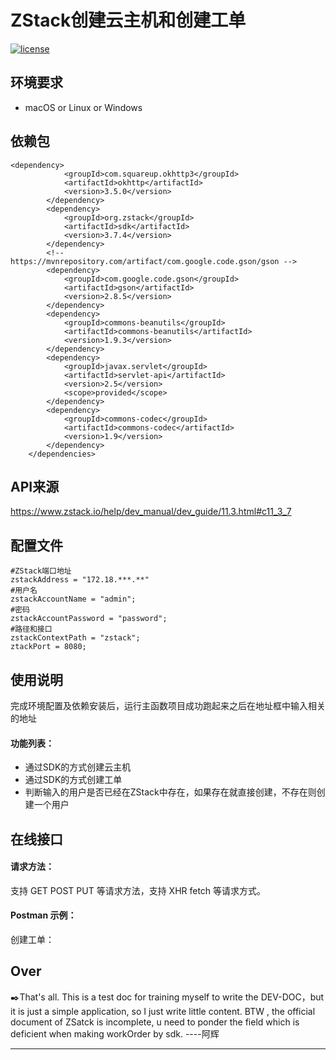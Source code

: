 # ZStack创建云主机和创建工单

[![license](https://img.shields.io/github/license/snakejordan/administrative-divisions-of-China-on-Python.svg)](https://github.com/snakejordan/administrative-divisions-of-China-on-Python/blob/master/LICENSE)

## 环境要求

- macOS or Linux or Windows

## 依赖包
```
<dependency>
            <groupId>com.squareup.okhttp3</groupId>
            <artifactId>okhttp</artifactId>
            <version>3.5.0</version>
        </dependency>
        <dependency>
            <groupId>org.zstack</groupId>
            <artifactId>sdk</artifactId>
            <version>3.7.4</version>
        </dependency>
        <!-- https://mvnrepository.com/artifact/com.google.code.gson/gson -->
        <dependency>
            <groupId>com.google.code.gson</groupId>
            <artifactId>gson</artifactId>
            <version>2.8.5</version>
        </dependency>
        <dependency>
            <groupId>commons-beanutils</groupId>
            <artifactId>commons-beanutils</artifactId>
            <version>1.9.3</version>
        </dependency>
        <dependency>
            <groupId>javax.servlet</groupId>
            <artifactId>servlet-api</artifactId>
            <version>2.5</version>
            <scope>provided</scope>
        </dependency>
        <dependency>
            <groupId>commons-codec</groupId>
            <artifactId>commons-codec</artifactId>
            <version>1.9</version>
        </dependency>
    </dependencies>
```


## API来源

https://www.zstack.io/help/dev_manual/dev_guide/11.3.html#c11_3_7

## 配置文件

```
#ZStack端口地址
zstackAddress = "172.18.***.**"
#用户名
zstackAccountName = "admin";
#密码
zstackAccountPassword = "password";
#路径和接口
zstackContextPath = "zstack";
ztackPort = 8080;

```

## 使用说明

完成环境配置及依赖安装后，运行主函数项目成功跑起来之后在地址框中输入相关的地址

#### 功能列表：

- 通过SDK的方式创建云主机
- 通过SDK的方式创建工单
- 判断输入的用户是否已经在ZStack中存在，如果存在就直接创建，不存在则创建一个用户

## 在线接口

#### 请求方法：

支持 GET POST PUT 等请求方法，支持 XHR fetch 等请求方式。

#### Postman 示例：

创建工单：





## Over

:black_nib:That's all. This is a test doc for training myself to write the DEV-DOC，but it is just a simple application, so  I  just write little content. BTW , the official document of ZSatck is incomplete, u need to ponder the field which is deficient when making workOrder by sdk.                  ----阿辉

------

